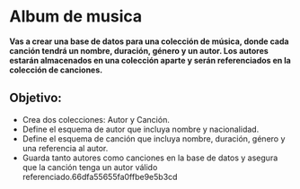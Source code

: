 # Album de musica

**Vas a crear una base de datos para una colección de música, donde cada canción tendrá un nombre, duración, género y un autor. Los autores estarán almacenados en una colección aparte y serán referenciados en la colección de canciones.**

## Objetivo:
- Crea dos colecciones: Autor y Canción.
- Define el esquema de autor que incluya nombre y nacionalidad.
- Define el esquema de canción que incluya nombre, duración, género y una referencia al autor.
- Guarda tanto autores como canciones en la base de datos y asegura que la canción tenga un autor válido referenciado.66dfa55655fa0ffbe9e5b3cd